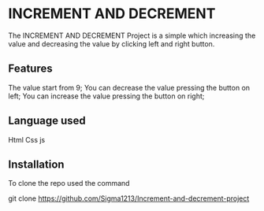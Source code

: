 # INCREMENT AND DECREMENT

The INCREMENT AND DECREMENT Project is a simple which increasing the value and decreasing the value by clicking left and right button.





## Features
The value start from 9;
You can decrease the value pressing the button on left;
You can increase the value pressing the button on right;

## Language used
Html
Css
js

## Installation
To clone the repo used the command

git clone https://github.com/Sigma1213/Increment-and-decrement-project
